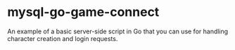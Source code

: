 # mysql-go-game-connect
An example of a basic server-side script in Go that you can use for handling character creation and login requests.
